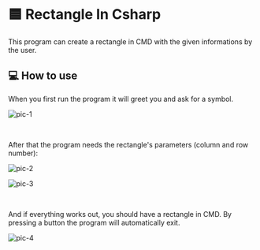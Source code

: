 # 🟦 Rectangle In Csharp
This program can create a rectangle in CMD with the given informations by the user.

## 💻 How to use

When you first run the program it will greet you and ask for a symbol.

![pic-1](https://raw.githubusercontent.com/MolnarAttilaEde/RectangleInCsharp/main/assets/Screenshot%202023-10-22%20154416.png)

<br>

After that the program needs the rectangle's parameters (column and row number):

![pic-2](https://raw.githubusercontent.com/MolnarAttilaEde/RectangleInCsharp/main/assets/Screenshot%202023-10-22%20154428.png)

![pic-3](https://raw.githubusercontent.com/MolnarAttilaEde/RectangleInCsharp/main/assets/Screenshot%202023-10-22%20154445.png)

<br>

And if everything works out, you should have a rectangle in CMD. By pressing a button the program will automatically exit.

![pic-4](https://raw.githubusercontent.com/MolnarAttilaEde/RectangleInCsharp/main/assets/Screenshot%202023-10-22%20154459.png)
